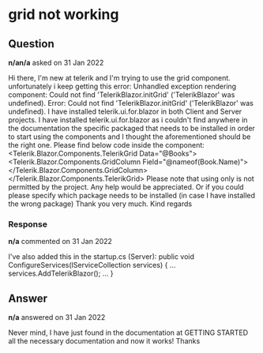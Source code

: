 # grid not working

## Question

**n/an/a** asked on 31 Jan 2022

Hi there, I'm new at telerik and I'm trying to use the grid component. unfortunately i keep getting this error: Unhandled exception rendering component: Could not find 'TelerikBlazor.initGrid' ('TelerikBlazor' was undefined). Error: Could not find 'TelerikBlazor.initGrid' ('TelerikBlazor' was undefined). I have installed telerik.ui.for.blazor in both Client and Server projects. I have installed telerik.ui.for.blazor as i couldn't find anywhere in the documentation the specific packaged that needs to be installed in order to start using the components and I thought the aforementioned should be the right one. Please find below code inside the component: <Telerik.Blazor.Components.TelerikGrid Data="@Books"> <GridColumns> <Telerik.Blazor.Components.GridColumn Field="@nameof(Book.Name)"></Telerik.Blazor.Components.GridColumn> </GridColumns> </Telerik.Blazor.Components.TelerikGrid> Please note that using only <TelerikGrid></TelerikGrid> is not permitted by the project. Any help would be appreciated. Or if you could please specify which package needs to be installed (in case I have installed the wrong package) Thank you very much. Kind regards

### Response

**n/a** commented on 31 Jan 2022

I've also added this in the startup.cs (Server): public void ConfigureServices(IServiceCollection services) { ... services.AddTelerikBlazor(); ... }

## Answer

**n/a** answered on 31 Jan 2022

Never mind, I have just found in the documentation at GETTING STARTED all the necessary documentation and now it works! Thanks
